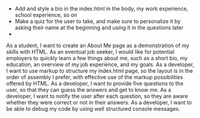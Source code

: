  - Add and style a bio in the index.html in the body, my work experience, school experience, so on
 - Make a quiz for the user to take, and make sure to personalize it by asking their name at the beginning and using it in the questions later
 - 

As a student, I want to create an About Me page as a demonstration of my skills with HTML.
As an eventual job seeker, I would like for potential employers to quickly learn a few things about me, such as a short bio, my education, an overview of my job experience, and my goals.
As a developer, I want to use markup to structure my index.html page, so the layout is in the order of assembly I prefer, with effective use of the markup possibilities offered by HTML.
As a developer, I want to provide five questions to the user, so that they can guess the answers and get to know me.
As a developer, I want to notify the user after each question, so they are aware whether they were correct or not in their answers.
As a developer, I want to be able to debug my code by using well structured console messages.